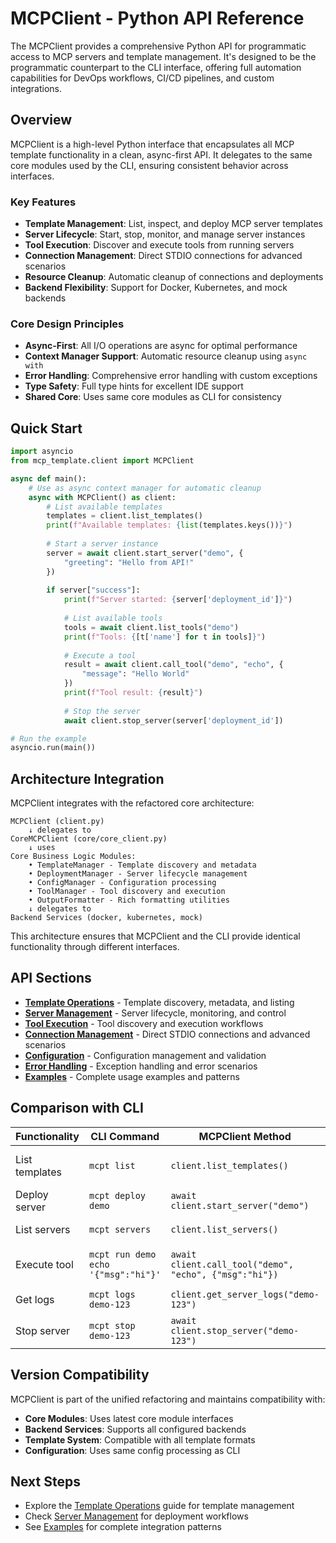 # MCPClient - Python API Reference

The MCPClient provides a comprehensive Python API for programmatic access to MCP servers and template management. It's designed to be the programmatic counterpart to the CLI interface, offering full automation capabilities for DevOps workflows, CI/CD pipelines, and custom integrations.

## Overview

MCPClient is a high-level Python interface that encapsulates all MCP template functionality in a clean, async-first API. It delegates to the same core modules used by the CLI, ensuring consistent behavior across interfaces.

### Key Features

- **Template Management**: List, inspect, and deploy MCP server templates
- **Server Lifecycle**: Start, stop, monitor, and manage server instances  
- **Tool Execution**: Discover and execute tools from running servers
- **Connection Management**: Direct STDIO connections for advanced scenarios
- **Resource Cleanup**: Automatic cleanup of connections and deployments
- **Backend Flexibility**: Support for Docker, Kubernetes, and mock backends

### Core Design Principles

- **Async-First**: All I/O operations are async for optimal performance
- **Context Manager Support**: Automatic resource cleanup using `async with`
- **Error Handling**: Comprehensive error handling with custom exceptions
- **Type Safety**: Full type hints for excellent IDE support
- **Shared Core**: Uses same core modules as CLI for consistency

## Quick Start

```python
import asyncio
from mcp_template.client import MCPClient

async def main():
    # Use as async context manager for automatic cleanup
    async with MCPClient() as client:
        # List available templates
        templates = client.list_templates()
        print(f"Available templates: {list(templates.keys())}")
        
        # Start a server instance
        server = await client.start_server("demo", {
            "greeting": "Hello from API!"
        })
        
        if server["success"]:
            print(f"Server started: {server['deployment_id']}")
            
            # List available tools
            tools = await client.list_tools("demo")
            print(f"Tools: {[t['name'] for t in tools]}")
            
            # Execute a tool
            result = await client.call_tool("demo", "echo", {
                "message": "Hello World"
            })
            print(f"Tool result: {result}")
            
            # Stop the server
            await client.stop_server(server['deployment_id'])

# Run the example
asyncio.run(main())
```

## Architecture Integration

MCPClient integrates with the refactored core architecture:

```
MCPClient (client.py)
    ↓ delegates to
CoreMCPClient (core/core_client.py)
    ↓ uses
Core Business Logic Modules:
    • TemplateManager - Template discovery and metadata
    • DeploymentManager - Server lifecycle management  
    • ConfigManager - Configuration processing
    • ToolManager - Tool discovery and execution
    • OutputFormatter - Rich formatting utilities
    ↓ delegates to
Backend Services (docker, kubernetes, mock)
```

This architecture ensures that MCPClient and the CLI provide identical functionality through different interfaces.

## API Sections

- **[Template Operations](./templates.md)** - Template discovery, metadata, and listing
- **[Server Management](./servers.md)** - Server lifecycle, monitoring, and control
- **[Tool Execution](./tools.md)** - Tool discovery and execution workflows
- **[Connection Management](./connections.md)** - Direct STDIO connections and advanced scenarios
- **[Configuration](./configuration.md)** - Configuration management and validation
- **[Error Handling](./errors.md)** - Exception handling and error scenarios
- **[Examples](./examples.md)** - Complete usage examples and patterns

## Comparison with CLI

| Functionality | CLI Command | MCPClient Method | Notes |
|---------------|-------------|------------------|-------|
| List templates | `mcpt list` | `client.list_templates()` | Same underlying logic |
| Deploy server | `mcpt deploy demo` | `await client.start_server("demo")` | Async operation |
| List servers | `mcpt servers` | `client.list_servers()` | Same format |
| Execute tool | `mcpt run demo echo '{"msg":"hi"}'` | `await client.call_tool("demo", "echo", {"msg":"hi"})` | Async + structured args |
| Get logs | `mcpt logs demo-123` | `client.get_server_logs("demo-123")` | Same log output |
| Stop server | `mcpt stop demo-123` | `await client.stop_server("demo-123")` | Async operation |

## Version Compatibility

MCPClient is part of the unified refactoring and maintains compatibility with:

- **Core Modules**: Uses latest core module interfaces
- **Backend Services**: Supports all configured backends
- **Template System**: Compatible with all template formats
- **Configuration**: Uses same config processing as CLI

## Next Steps

- Explore the [Template Operations](./templates.md) guide for template management
- Check [Server Management](./servers.md) for deployment workflows  
- See [Examples](./examples.md) for complete integration patterns
